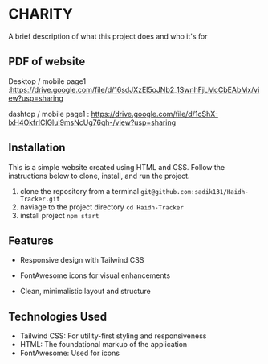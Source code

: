 
# CHARITY

A brief description of what this project does and who it's for


## PDF of website

Desktop / mobile page1 :https://drive.google.com/file/d/16sdJXzEl5oJNb2_1SwnhFjLMcCbEAbMx/view?usp=sharing

dashtop / mobile page1 : https://drive.google.com/file/d/1cShX-lxH4OkfrIClGlul9msNcUg76qh-/view?usp=sharing

## Installation

This is a simple website created using HTML and CSS. Follow the instructions below to clone, install, and run the project.

 1. clone the repository from a terminal `git@github.com:sadik131/Haidh-Tracker.git`
 2. naviage to the project directory  `cd Haidh-Tracker`
 3. install project `npm start`

## Features

* Responsive design with Tailwind CSS

* FontAwesome icons for visual enhancements

* Clean, minimalistic layout and structure

## Technologies Used

* Tailwind CSS: For utility-first styling and responsiveness
* HTML: The foundational markup of the application
* FontAwesome: Used for icons
    
